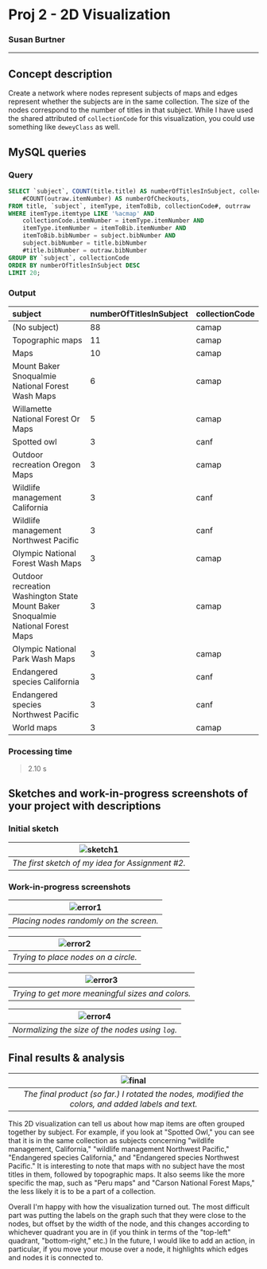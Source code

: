 # Proj 2 - 2D Visualization
### Susan Burtner
----------

## Concept description

Create a network where nodes represent subjects of maps and edges represent whether the subjects are in the same collection. The size of the nodes correspond to the number of titles in that subject. While I have used the shared attributed of `collectionCode` for this visualization, you could use something like `deweyClass` as well.

## MySQL queries

### Query

```sql
SELECT `subject`, COUNT(title.title) AS numberOfTitlesInSubject, collectionCode.collectionCode#,
    #COUNT(outraw.itemNumber) AS numberOfCheckouts, 
FROM title, `subject`, itemType, itemToBib, collectionCode#, outrraw
WHERE itemType.itemtype LIKE '%acmap' AND
    collectionCode.itemNumber = itemType.itemNumber AND
    itemType.itemNumber = itemToBib.itemNumber AND
    itemToBib.bibNumber = subject.bibNumber AND
    subject.bibNumber = title.bibNumber
    #title.bibNumber = outraw.bibNumber
GROUP BY `subject`, collectionCode
ORDER BY numberOfTitlesInSubject DESC
LIMIT 20;
```
### Output

| subject | numberOfTitlesInSubject | collectionCode |
| :------ | :---------------------- | :------------- |
| (No subject) | 88 | camap |
| Topographic maps | 11 | camap |
| Maps | 10 | camap |
| Mount Baker Snoqualmie National Forest Wash Maps | 6 | camap |
| Willamette National Forest Or Maps | 5 | camap |
| Spotted owl | 3 | canf |
| Outdoor recreation Oregon Maps | 3 | camap |
| Wildlife management California | 3 | canf |
| Wildlife management Northwest Pacific | 3 | canf |
| Olympic National Forest Wash Maps | 3 | camap |
| Outdoor recreation Washington State Mount Baker Snoqualmie National Forest Maps | 3 | camap
| Olympic National Park Wash Maps | 3 | camap |
| Endangered species California | 3 | canf |
| Endangered species Northwest Pacific | 3 | canf |
| World maps | 3 | camap |

### Processing time

> 2.10 s

## Sketches and work-in-progress screenshots of your project with descriptions

### Initial sketch

| ![sketch1](https://raw.githubusercontent.com/sburtner/mat259_w19/master/images/sketch1.JPG) |
|:--:|
| *The first sketch of my idea for Assignment \#2.* |

### Work-in-progress screenshots

| ![error1](https://raw.githubusercontent.com/sburtner/mat259_w19/master/images/error1.png) |
|:--:|
| *Placing nodes randomly on the screen.* |

| ![error2](https://raw.githubusercontent.com/sburtner/mat259_w19/master/images/error2.png) |
|:--:|
| *Trying to place nodes on a circle.* |

| ![error3](https://raw.githubusercontent.com/sburtner/mat259_w19/master/images/error3.png) |
|:--:|
| *Trying to get more meaningful sizes and colors.* |

| ![error4](https://raw.githubusercontent.com/sburtner/mat259_w19/master/images/error4.png) |
|:--:|
| *Normalizing the size of the nodes using `log`.* |


## Final results & analysis
| ![final](https://raw.githubusercontent.com/sburtner/mat259_w19/master/images/final.png) |
|:--:|
| *The final product (so far.) I rotated the nodes, modified the colors, and added labels and text.* |

This 2D visualization can tell us about how map items are often grouped together by subject. For example, if you look at "Spotted Owl," you can see that it is in the same collection as subjects concerning "wildlife management, California," "wildlife management Northwest Pacific," "Endangered species California," and "Endangered species Northwest Pacific." It is interesting to note that maps with no subject have the most titles in them, followed by topographic maps. It also seems like the more specific the map, such as "Peru maps" and "Carson National Forest Maps," the less likely it is to be a part of a collection.

Overall I'm happy with how the visualization turned out. The most difficult part was putting the labels on the graph such that they were close to the nodes, but offset by the width of the node, and this changes according to whichever quadrant you are in (if you think in terms of the "top-left" quadrant, "bottom-right," etc.) In the future, I would like to add an action, in particular, if you move your mouse over a node, it highlights which edges and nodes it is connected to.
